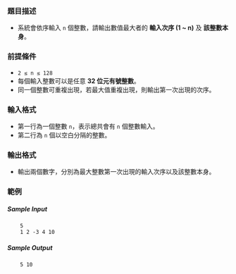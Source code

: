 ### 題目描述

- 系統會依序輸入 `n` 個整數，請輸出數值最大者的 **輸入次序 (1 ~ n)** 及 **該整數本身**。

### 前提條件

- `2 ≤ n ≤ 128`
- 每個輸入整數可以是任意 **32 位元有號整數**。
- 同一個整數可重複出現，若最大值重複出現，則輸出第一次出現的次序。

### 輸入格式

- 第一行為一個整數 `n`，表示總共會有 `n` 個整數輸入。
- 第二行為 `n` 個以空白分隔的整數。

### 輸出格式

- 輸出兩個數字，分別為最大整數第一次出現的輸入次序以及該整數本身。

### 範例

##### Sample Input

```
    5
    1 2 -3 4 10
```
##### Sample Output
```
    5 10
```